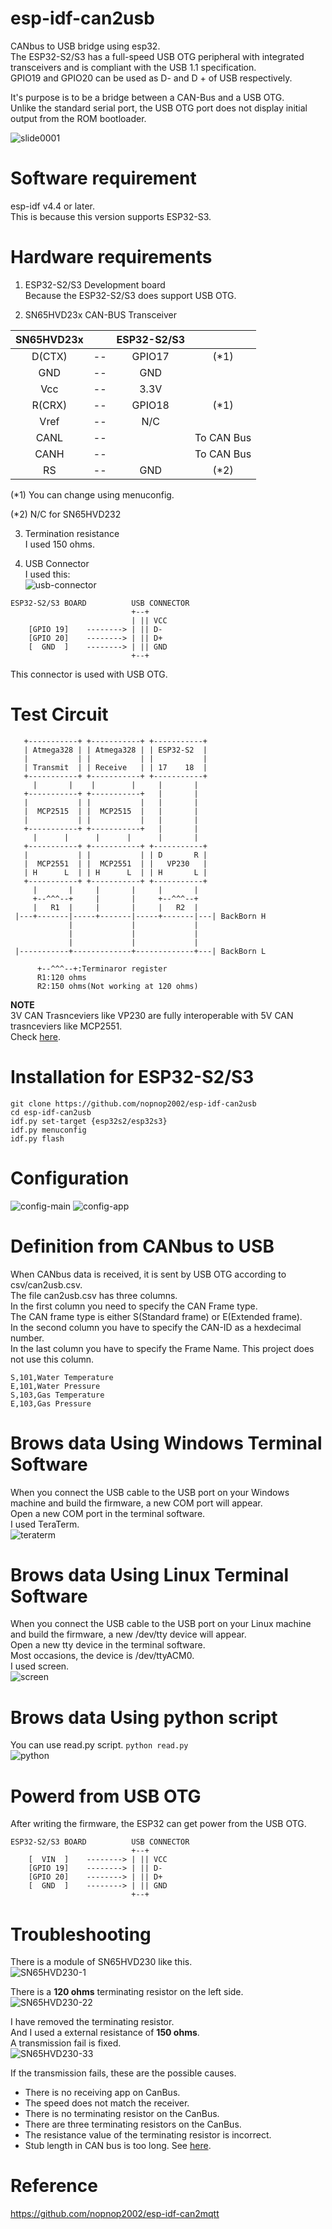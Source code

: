 # esp-idf-can2usb
CANbus to USB bridge using esp32.   
The ESP32-S2/S3 has a full-speed USB OTG peripheral with integrated transceivers and is compliant with the USB 1.1 specification.   
GPIO19 and GPIO20 can be used as D- and D + of USB respectively.   

It's purpose is to be a bridge between a CAN-Bus and a USB OTG.    
Unlike the standard serial port, the USB OTG port does not display initial output from the ROM bootloader.   

![slide0001](https://user-images.githubusercontent.com/6020549/124847532-0718e700-dfd6-11eb-99f8-45ffef024304.jpg)

# Software requirement
esp-idf v4.4 or later.   
This is because this version supports ESP32-S3.   

# Hardware requirements
1. ESP32-S2/S3 Development board   
Because the ESP32-S2/S3 does support USB OTG.   

2. SN65HVD23x CAN-BUS Transceiver   

|SN65HVD23x||ESP32-S2/S3||
|:-:|:-:|:-:|:-:|
|D(CTX)|--|GPIO17|(*1)|
|GND|--|GND||
|Vcc|--|3.3V||
|R(CRX)|--|GPIO18|(*1)|
|Vref|--|N/C||
|CANL|--||To CAN Bus|
|CANH|--||To CAN Bus|
|RS|--|GND|(*2)|

(*1) You can change using menuconfig.

(*2) N/C for SN65HVD232

3. Termination resistance   
I used 150 ohms.   

4. USB Connector   
I used this:   
![usb-connector](https://user-images.githubusercontent.com/6020549/124848149-3714ba00-dfd7-11eb-8344-8b120790c5c5.JPG)

```
ESP32-S2/S3 BOARD          USB CONNECTOR
                           +--+
                           | || VCC
    [GPIO 19]    --------> | || D-
    [GPIO 20]    --------> | || D+
    [  GND  ]    --------> | || GND
                           +--+
```

This connector is used with USB OTG.   

# Test Circuit   
```
   +-----------+ +-----------+ +-----------+ 
   | Atmega328 | | Atmega328 | | ESP32-S2  | 
   |           | |           | |           | 
   | Transmit  | | Receive   | | 17    18  | 
   +-----------+ +-----------+ +-----------+ 
     |       |    |        |     |       |   
   +-----------+ +-----------+   |       |   
   |           | |           |   |       |   
   |  MCP2515  | |  MCP2515  |   |       |   
   |           | |           |   |       |   
   +-----------+ +-----------+   |       |   
     |      |      |      |      |       |   
   +-----------+ +-----------+ +-----------+ 
   |           | |           | | D       R | 
   |  MCP2551  | |  MCP2551  | |   VP230   | 
   | H      L  | | H      L  | | H       L | 
   +-----------+ +-----------+ +-----------+ 
     |       |     |       |     |       |   
     +--^^^--+     |       |     +--^^^--+
     |   R1  |     |       |     |   R2  |   
 |---+-------|-----+-------|-----+-------|---| BackBorn H
             |             |             |
             |             |             |
             |             |             |
 |-----------+-------------+-------------+---| BackBorn L

      +--^^^--+:Terminaror register
      R1:120 ohms
      R2:150 ohms(Not working at 120 ohms)
```

__NOTE__   
3V CAN Trasnceviers like VP230 are fully interoperable with 5V CAN trasnceviers like MCP2551.   
Check [here](http://www.ti.com/lit/an/slla337/slla337.pdf).


# Installation for ESP32-S2/S3
```
git clone https://github.com/nopnop2002/esp-idf-can2usb
cd esp-idf-can2usb
idf.py set-target {esp32s2/esp32s3}
idf.py menuconfig
idf.py flash
```

# Configuration
![config-main](https://user-images.githubusercontent.com/6020549/124848270-7e02af80-dfd7-11eb-931c-ebb1653a276f.jpg)
![config-app](https://user-images.githubusercontent.com/6020549/124848275-7f33dc80-dfd7-11eb-8a15-1ea217417e34.jpg)

# Definition from CANbus to USB
When CANbus data is received, it is sent by USB OTG according to csv/can2usb.csv.   
The file can2usb.csv has three columns.   
In the first column you need to specify the CAN Frame type.   
The CAN frame type is either S(Standard frame) or E(Extended frame).   
In the second column you have to specify the CAN-ID as a hexdecimal number.   
In the last column you have to specify the Frame Name. This project does not use this column.   

```
S,101,Water Temperature
E,101,Water Pressure
S,103,Gas Temperature
E,103,Gas Pressure
```

# Brows data Using Windows Terminal Software
When you connect the USB cable to the USB port on your Windows machine and build the firmware, a new COM port will appear.   
Open a new COM port in the terminal software.   
I used TeraTerm.   
![teraterm](https://user-images.githubusercontent.com/6020549/124849184-43017b80-dfd9-11eb-9c28-ce63b98395bf.jpg)

# Brows data Using Linux Terminal Software
When you connect the USB cable to the USB port on your Linux machine and build the firmware, a new /dev/tty device will appear.   
Open a new tty device in the terminal software.   
Most occasions, the device is /dev/ttyACM0.   
I used screen.   
![screen](https://user-images.githubusercontent.com/6020549/124849312-79d79180-dfd9-11eb-9e58-044af2166632.jpg)

# Brows data Using python script
You can use read.py script. ```python read.py```   
![python](https://user-images.githubusercontent.com/6020549/124849418-b3100180-dfd9-11eb-869e-21b47505354a.jpg)


# Powerd from USB OTG   
After writing the firmware, the ESP32 can get power from the USB OTG.   
```
ESP32-S2/S3 BOARD          USB CONNECTOR
                           +--+
    [  VIN  ]    --------> | || VCC
    [GPIO 19]    --------> | || D-
    [GPIO 20]    --------> | || D+
    [  GND  ]    --------> | || GND
                           +--+
```

# Troubleshooting   
There is a module of SN65HVD230 like this.   
![SN65HVD230-1](https://user-images.githubusercontent.com/6020549/80897499-4d204e00-8d34-11ea-80c9-3dc41b1addab.JPG)

There is a __120 ohms__ terminating resistor on the left side.   
![SN65HVD230-22](https://user-images.githubusercontent.com/6020549/89281044-74185400-d684-11ea-9f55-830e0e9e6424.JPG)

I have removed the terminating resistor.   
And I used a external resistance of __150 ohms__.   
A transmission fail is fixed.   
![SN65HVD230-33](https://user-images.githubusercontent.com/6020549/89280710-f7857580-d683-11ea-9b36-12e36910e7d9.JPG)

If the transmission fails, these are the possible causes.   
- There is no receiving app on CanBus.
- The speed does not match the receiver.
- There is no terminating resistor on the CanBus.
- There are three terminating resistors on the CanBus.
- The resistance value of the terminating resistor is incorrect.
- Stub length in CAN bus is too long. See [here](https://e2e.ti.com/support/interface-group/interface/f/interface-forum/378932/iso1050-can-bus-stub-length).

# Reference

https://github.com/nopnop2002/esp-idf-can2mqtt

